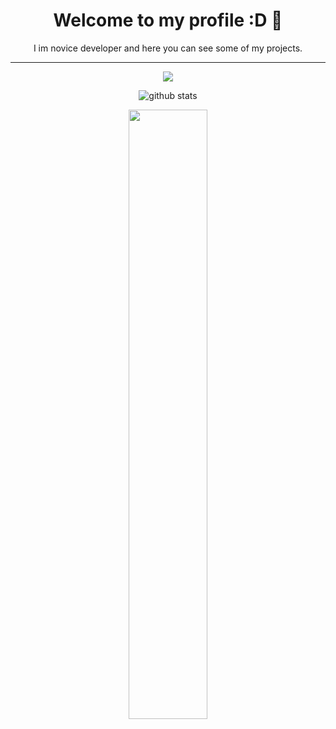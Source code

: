 <h1 align="center">Welcome to my profile :D 👋</h1>
<p align="center"> I im novice developer and here you can see some of my projects.</p>
<hr>

<p align="center">
<img src="https://github-readme-stats.vercel.app/api?username=kotru21&stars,commits,prs,issues,contribs&theme=dracula"   >
</p>
<p align="center">
<img src="https://github-readme-streak-stats.herokuapp.com/?user=kotru21&theme=dracula" alt="github stats">
</p>
<p align="center">
<img src="https://github-readme-stats.vercel.app/api/top-langs/?username=kotru21&theme=dracula" width="50%">
</p>
